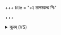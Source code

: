+++
title = "०२ तानश्वत्थ निः"

+++
<details><summary>मूलम् (VS)</summary>

तान॑श्वत्थ॒ निः शृ॑णीहि॒ शत्रू॑न्वैबाध॒दोध॑तः।  
इन्द्रे॑ण वृत्र॒घ्ना मे॒दी मि॒त्रेण॒ वरु॑णेन च ॥
</details>